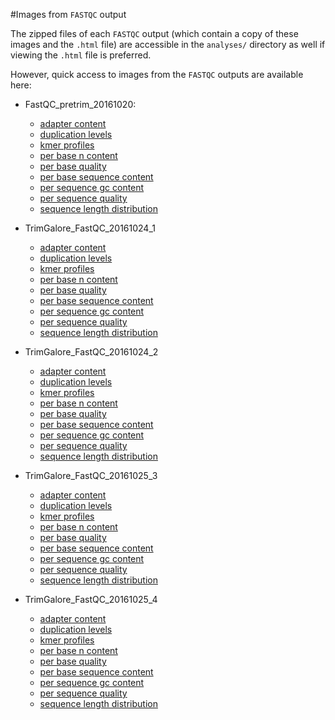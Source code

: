 #Images from `FASTQC` output

The zipped files of each `FASTQC` output (which contain a copy of these images and the `.html` file) are accessible in the `analyses/` directory as well if viewing the `.html` file is preferred.

However, quick access to images from the `FASTQC` outputs are available here:

- FastQC_pretrim_20161020:
	- [adapter content](https://github.com/mmiddleton/mmiddleton-fish546/blob/master/images/FastQC_pretrim_20161020/adapter_content_pretrim.png)
	- [duplication levels](https://github.com/mmiddleton/mmiddleton-fish546/blob/master/images/FastQC_pretrim_20161020/duplication_levels_pretrim.png)
	- [kmer profiles](https://github.com/mmiddleton/mmiddleton-fish546/blob/master/images/FastQC_pretrim_20161020/kmer_profiles_pretrim.png)
	- [per base n content](https://github.com/mmiddleton/mmiddleton-fish546/blob/master/images/FastQC_pretrim_20161020/per_base_n_content_pretrim.png)
	- [per base quality](https://github.com/mmiddleton/mmiddleton-fish546/blob/master/images/FastQC_pretrim_20161020/per_base_quality_pretrim.png)
	- [per base sequence content](https://github.com/mmiddleton/mmiddleton-fish546/blob/master/images/FastQC_pretrim_20161020/per_base_sequence_content_pretrim.png)
	- [per sequence gc content](https://github.com/mmiddleton/mmiddleton-fish546/blob/master/images/FastQC_pretrim_20161020/per_sequence_gc_content_pretrim.png)
	- [per sequence quality](https://github.com/mmiddleton/mmiddleton-fish546/blob/master/images/FastQC_pretrim_20161020/per_sequence_quality_pretrim.png)
	- [sequence length distribution](https://github.com/mmiddleton/mmiddleton-fish546/blob/master/images/FastQC_pretrim_20161020/sequence_length_distribution_pretrim.png)

- TrimGalore_FastQC_20161024_1
	- [adapter content](https://github.com/mmiddleton/mmiddleton-fish546/blob/master/images/TrimGalore_FastQC_20161024_1/adapter_content_trimmed_1.png)
	- [duplication levels](https://github.com/mmiddleton/mmiddleton-fish546/blob/master/images/TrimGalore_FastQC_20161024_1/duplication_levels_trimmed_1.png)
	- [kmer profiles](https://github.com/mmiddleton/mmiddleton-fish546/blob/master/images/TrimGalore_FastQC_20161024_1/kmer_profiles_trimmed_1.png)
	- [per base n content](https://github.com/mmiddleton/mmiddleton-fish546/blob/master/images/TrimGalore_FastQC_20161024_1/per_base_n_content_trimmed_1.png)
	- [per base quality](https://github.com/mmiddleton/mmiddleton-fish546/blob/master/images/TrimGalore_FastQC_20161024_1/per_base_quality_trimmed_1.png)
	- [per base sequence content](https://github.com/mmiddleton/mmiddleton-fish546/blob/master/images/TrimGalore_FastQC_20161024_1/per_base_sequence_content_trimmed_1.png)
	- [per sequence gc content](https://github.com/mmiddleton/mmiddleton-fish546/blob/master/images/TrimGalore_FastQC_20161024_1/per_sequence_gc_content_trimmed_1.png)
	- [per sequence quality](https://github.com/mmiddleton/mmiddleton-fish546/blob/master/images/TrimGalore_FastQC_20161024_1/per_sequence_quality_trimmed_1.png)
	- [sequence length distribution](https://github.com/mmiddleton/mmiddleton-fish546/blob/master/images/TrimGalore_FastQC_20161024_1/sequence_length_distribution_trimmed_1.png)

- TrimGalore_FastQC_20161024_2
	- [adapter content](https://github.com/mmiddleton/mmiddleton-fish546/blob/master/images/TrimGalore_FastQC_20161024_2/adapter_content_trimmed_2.png)
	- [duplication levels](https://github.com/mmiddleton/mmiddleton-fish546/blob/master/images/TrimGalore_FastQC_20161024_2/duplication_levels_trimmed_2.png)
	- [kmer profiles](https://github.com/mmiddleton/mmiddleton-fish546/blob/master/images/TrimGalore_FastQC_20161024_2/kmer_profiles_trimmed_2.png)
	- [per base n content](https://github.com/mmiddleton/mmiddleton-fish546/blob/master/images/TrimGalore_FastQC_20161024_2/per_base_n_content_trimmed_2.png)
	- [per base quality](https://github.com/mmiddleton/mmiddleton-fish546/blob/master/images/TrimGalore_FastQC_20161024_2/per_base_quality_trimmed_2.png)
	- [per base sequence content](https://github.com/mmiddleton/mmiddleton-fish546/blob/master/images/TrimGalore_FastQC_20161024_2/per_base_sequence_content_trimmed_2.png)
	- [per sequence gc content](https://github.com/mmiddleton/mmiddleton-fish546/blob/master/images/TrimGalore_FastQC_20161024_2/per_sequence_gc_content_trimmed_2.png)
	- [per sequence quality](https://github.com/mmiddleton/mmiddleton-fish546/blob/master/images/TrimGalore_FastQC_20161024_2/per_sequence_quality_trimmed_2.png)
	- [sequence length distribution](https://github.com/mmiddleton/mmiddleton-fish546/blob/master/images/TrimGalore_FastQC_20161024_2/sequence_length_distribution_trimmed_2.png)

- TrimGalore_FastQC_20161025_3
	- [adapter content](https://github.com/mmiddleton/mmiddleton-fish546/blob/master/images/TrimGalore_FastQC_20161025_3/adapter_content_trimmed_3.png)
	- [duplication levels](https://github.com/mmiddleton/mmiddleton-fish546/blob/master/images/TrimGalore_FastQC_20161025_3/duplication_levels_trimmed_3.png)
	- [kmer profiles](https://github.com/mmiddleton/mmiddleton-fish546/blob/master/images/TrimGalore_FastQC_20161025_3/kmer_profiles_trimmed_3.png)
	- [per base n content](https://github.com/mmiddleton/mmiddleton-fish546/blob/master/images/TrimGalore_FastQC_20161025_3/per_base_n_content_trimmed_3.png)
	- [per base quality](https://github.com/mmiddleton/mmiddleton-fish546/blob/master/images/TrimGalore_FastQC_20161025_3/per_base_quality_trimmed_3.png)
	- [per base sequence content](https://github.com/mmiddleton/mmiddleton-fish546/blob/master/images/TrimGalore_FastQC_20161025_3/per_base_sequence_content_trimmed_3.png)
	- [per sequence gc content](https://github.com/mmiddleton/mmiddleton-fish546/blob/master/images/TrimGalore_FastQC_20161025_3/per_sequence_gc_content_trimmed_3.png)
	- [per sequence quality](https://github.com/mmiddleton/mmiddleton-fish546/blob/master/images/TrimGalore_FastQC_20161025_3/per_sequence_quality_trimmed_3.png)
	- [sequence length distribution](https://github.com/mmiddleton/mmiddleton-fish546/blob/master/images/TrimGalore_FastQC_20161025_3/sequence_length_distribution_trimmed_3.png)

- TrimGalore_FastQC_20161025_4
	- [adapter content](https://github.com/mmiddleton/mmiddleton-fish546/blob/master/images/TrimGalore_FastQC_20161025_4/adapter_content_trimmed_4.png)
	- [duplication levels](https://github.com/mmiddleton/mmiddleton-fish546/blob/master/images/TrimGalore_FastQC_20161025_4/duplication_levels_trimmed_4.png)
	- [kmer profiles](https://github.com/mmiddleton/mmiddleton-fish546/blob/master/images/TrimGalore_FastQC_20161025_4/kmer_profiles_trimmed_4.png)
	- [per base n content](https://github.com/mmiddleton/mmiddleton-fish546/blob/master/images/TrimGalore_FastQC_20161025_4/per_base_n_content_trimmed_4.png)
	- [per base quality](https://github.com/mmiddleton/mmiddleton-fish546/blob/master/images/TrimGalore_FastQC_20161025_4/per_base_quality_trimmed_4.png)
	- [per base sequence content](https://github.com/mmiddleton/mmiddleton-fish546/blob/master/images/TrimGalore_FastQC_20161025_4/per_base_sequence_content_trimmed_4.png)
	- [per sequence gc content](https://github.com/mmiddleton/mmiddleton-fish546/blob/master/images/TrimGalore_FastQC_20161025_4/per_sequence_gc_content_trimmed_4.png)
	- [per sequence quality](https://github.com/mmiddleton/mmiddleton-fish546/blob/master/images/TrimGalore_FastQC_20161025_4/per_sequence_quality_trimmed_4.png)
	- [sequence length distribution](https://github.com/mmiddleton/mmiddleton-fish546/blob/master/images/TrimGalore_FastQC_20161025_4/sequence_length_distribution_trimmed_4.png)

